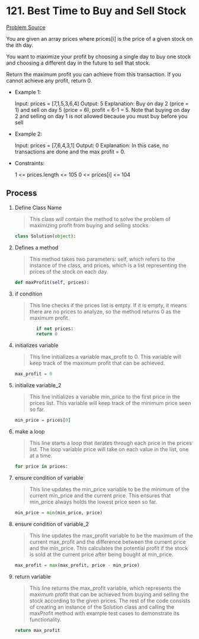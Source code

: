 # 121. Best Time to Buy and Sell Stock
[Problem Source](https://leetcode.com/problems/best-time-to-buy-and-sell-stock/)

You are given an array prices where prices[i] is the price of a given stock on the ith day.

You want to maximize your profit by choosing a single day to buy one stock and choosing a different day in the future to sell that stock.

Return the maximum profit you can achieve from this transaction. If you cannot achieve any profit, return 0.

* Example 1:

    Input: prices = [7,1,5,3,6,4]
    Output: 5
    Explanation: Buy on day 2 (price = 1) and sell on day 5 (price = 6), profit = 6-1 = 5.
    Note that buying on day 2 and selling on day 1 is not allowed because you must buy before you sell

* Example 2:

    Input: prices = [7,6,4,3,1]
    Output: 0
    Explanation: In this case, no transactions are done and the max profit = 0.

* Constraints:

    1 <= prices.length <= 105
    0 <= prices[i] <= 104

## Process
1.  Define Class Name
    > This class will contain the method to solve the problem of maximizing profit from buying and selling stocks.
    ```python
    class Solution(object):
    ```
2.  Defines a method
    > This method takes two parameters: self, which refers to the instance of the class, and prices, which is a list representing the prices of the stock on each day.
    ```python
    def maxProfit(self, prices):
    ```
3.  if condition
    >This line checks if the prices list is empty. If it is empty, it means there are no prices to analyze, so the method returns 0 as the maximum profit.
    ```python
            if not prices:
            return 0
    ```
4.  initializes variable
    > This line initializes a variable max_profit to 0. This variable will keep track of the maximum profit that can be achieved.
    ```python
    max_profit = 0
    ```
5.  initialize variable_2
    > This line initializes a variable min_price to the first price in the prices list. This variable will keep track of the minimum price seen so far.
    ```python
    min_price = prices[0]
    ```
6.  make a loop
    > This line starts a loop that iterates through each price in the prices list. The loop variable price will take on each value in the list, one at a time.
    ```python
    for price in prices:
    ```
7.  ensure condition of variable
    > This line updates the min_price variable to be the minimum of the current min_price and the current price. This ensures that min_price always holds the lowest price seen so far.
    ```python
    min_price = min(min_price, price)
    ```
8.  ensure condition of variable_2
    > This line updates the max_profit variable to be the maximum of the current max_profit and the difference between the current price and the min_price. This calculates the potential profit if the stock is sold at the current price after being bought at min_price.
    ```python
    max_profit = max(max_profit, price - min_price)
    ```
9. return variable
    > This line returns the max_profit variable, which represents the maximum profit that can be achieved from buying and selling the stock according to the given prices.
    > The rest of the code consists of creating an instance of the Solution class and calling the maxProfit method with example test cases to demonstrate its functionality.
    ```python
    return max_profit
    ```
